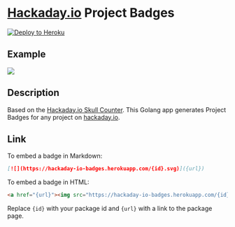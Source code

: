 # [Hackaday.io](http://hackaday.io) Project Badges

[![Deploy to Heroku](https://www.herokucdn.com/deploy/button.png)](https://heroku.com/deploy)

## Example

[![](https://hackaday-io-badges.herokuapp.com/hackaday/5602.svg)](https://hackaday.io/project/5602-hackaday-api)

## Description

Based on the [Hackaday.io Skull Counter](https://hackaday.io/project/5614-skull-counter-using-api). This Golang app generates Project Badges for any project on [hackaday.io](http://hackaday.io).

## Link

To embed a badge in Markdown:

```md
[![](https://hackaday-io-badges.herokuapp.com/{id}.svg)]({url})
```

To embed a badge in HTML:

```html
<a href="{url}"><img src="https://hackaday-io-badges.herokuapp.com/{id}.svg"></a>
```

Replace `{id}` with your package id and `{url}` with a link to the package page.
